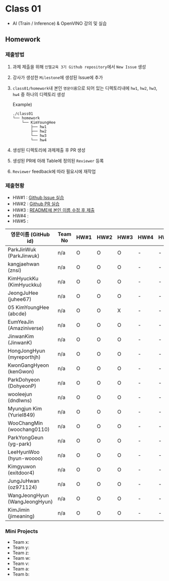 # Class 01

* AI (Train / Inference) & OpenVINO 강의 및 실습

## Homework

### 제출방법

1. 과제 제출을 위해 `인텔교육 3기 Github repository`에서 `New Issue` 생성

2. 강사가 생성한 `Milestone`에 생성된 Issue에 추가 

3. `class01/homework`내 본인 `영문이름`으로 되어 있는 디렉토리내에 `hw1`, `hw2`, `hw3`, `hw4` 중 하나의 디렉토리 생성

    Example)
    ```
    ./class01
    └── homework
        └── KimYoungHee
            ├── hw1
            ├── hw2
            └── hw3
            └── hw4
    ```

4. 생성된 디렉토리에 과제제출 후 PR 생성

5. 생성된 PR에 아래 Table에 정의된 `Reviewer` 등록

6. `Reviewer` feedback에 따라 필요시에 재작업

### 제출현황

* HW#1 : [Github Issue 실습](https://github.com/kccistc/intel-03/issues/2)
* HW#2 : [Github PR 실습](https://github.com/kccistc/intel-03/issues/3)
* HW#3 : [README에 본인 이름 수정 후 제출](https://github.com/kccistc/intel-03/issues/6)
* HW#4 :
* HW#5 :

| 영문이름 (GitHub id)           | Team No | HW#1 | HW#2 | HW#3 | HW#4 | HW#5 | Reviewer |
|-------------------------------|---------|------|------|-------|-----|-----|----------|
| ParkJinWuk (ParkJinwuk) | n/a | O | O | O | - | - | max5982 |
| kangjaehwan (znsi) | n/a | O | O | O | - | - | max5982 |
| KimHyuckKu (KimHyuckku) | n/a | O | O | O | - | - | mokiya |
| JeongJuHee (juhee67) | n/a | O | O | O | - | - | max5982 |
| 05 KimYoungHee (abcde) | n/a | O | O | X | - | - | max5982 |
| EumYeaJin (Amaziniverse) | n/a | O | O | O | - | - | max5982 |
| JinwanKim (JinwanK) | n/a | O | O | O | - | - | max5982 |
| HongJongHyun (myreporthjh) | n/a | O | O | O | - | - | max5982 |
| KwonGangHyeon (kenGwon) | n/a | O | O | O | - | - | max5982 |
| ParkDohyeon (DohyeonP) | n/a | O | O | O | - | - | max5982 |
| wooleejun (dndlwns) | n/a | O | O | O | - | - | mokiya |
| Myungjun Kim (Yuriel849) | n/a | O | O | O | - | - | mokiya |
| WooChangMin (woochang0110) | n/a | O | O | O | - | - | mokiya |
| ParkYongGeun (yg-park) | n/a | O | O | O | - | - | mokiya |
| LeeHyunWoo (hyun-woooo) | n/a | O | O | O | - | - | mokiya |
| Kimgyuwon (exitdoor4) | n/a | O | O | O | - | - | mokiya |
| JungJuHwan (oz971124) | n/a | O | O | O | - | - | mokiya |
| WangJeongHyun (WangJeongHyun) | n/a | O | O | O | - | - | mokiya |
| KimJimin (jimeaning) | n/a | O | O | O | - | - | mokiya |

### Mini Projects

* Team x:
* Team y:
* Team z:
* Team w:
* Team v:
* Team a:
* Team b:
